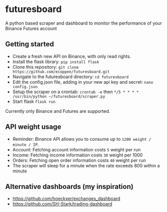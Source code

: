 # futuresboard
A python based scraper and dashboard to monitor the performance of your Binance Futures account

## Getting started

- Create a fresh new API on Binance, with only read rights.
- Install the flask library: `pip install flask`
- Clone this repository: `git clone https://github.com/ecoppen/futuresboard.git`
- Navigate to the futuresboard directory: `cd futuresboard`
- Edit the config.json file, adding in your new api key and secret: `nano config.json`
- Setup the scraper on a crontab: `crontab -e` then `*/5 * * * * /usr/bin/python ~/futuresboard/scraper.py`
- Start flask `flask run`

Currently only Binance and Futures are supported.

## API weight usage

- Reminder: Binance API allows you to consume up to `1200 weight / minute / IP`.
- Account: Fetching account information costs `5` weight per run
- Income: Fetching income information costs `30` weight per 1000
- Orders: Fetching open order information costs `40` weight per run
- The scraper will sleep for a minute when the rate exceeds 800 within a minute

## Alternative dashboards (my inspiration)

- https://github.com/hoeckxer/exchanges_dashboard
- https://github.com/SH-Stark/trading-dashboard
